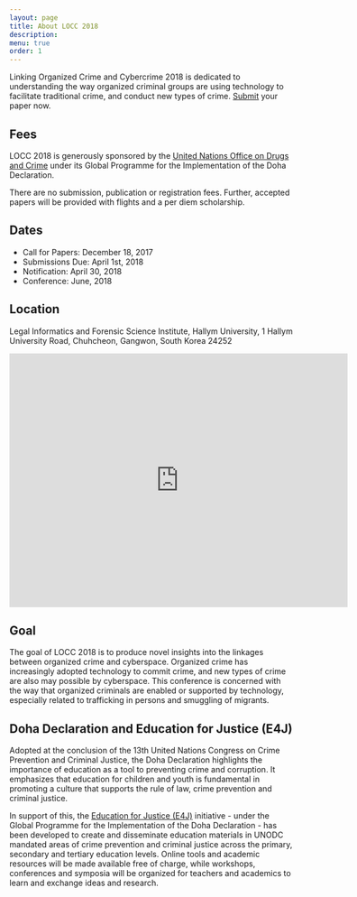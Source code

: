```yaml
---
layout: page
title: About LOCC 2018
description:
menu: true
order: 1
---
```

Linking Organized Crime and Cybercrime 2018 is dedicated to understanding the way organized criminal groups are using technology to facilitate traditional crime, and conduct new types of crime. [Submit](https://locc.dfir.science/pSubmit/) your paper now.

## Fees
LOCC 2018 is generously sponsored by the [United Nations Office on Drugs and Crime](https://unodc.org)
under its Global Programme for the Implementation of the Doha Declaration.

There are no submission, publication or registration fees. Further, accepted papers
will be provided with flights and a per diem scholarship.

## Dates
* Call for Papers: December 18, 2017
* Submissions Due: April 1st, 2018
* Notification: April 30, 2018
* Conference: June, 2018

## Location
Legal Informatics and Forensic Science Institute, Hallym University,
1 Hallym University Road, Chuhcheon, Gangwon, South Korea 24252

<iframe src="https://www.google.com/maps/embed?pb=!1m18!1m12!1m3!1d3148.891108137987!2d127.73557815134826!3d37.8862291796398!2m3!1f0!2f0!3f0!3m2!1i1024!2i768!4f13.1!3m3!1m2!1s0x3562e5e939c43ac7%3A0x2419c3aa2130905c!2sHallym+University!5e0!3m2!1sen!2skr!4v1512983018581" width="600" height="450" frameborder="0" style="border:0" allowfullscreen></iframe>

## Goal
The goal of LOCC 2018 is to produce novel insights into the linkages between organized crime and cyberspace. Organized crime has increasingly adopted technology to commit crime, and new types of crime are also may possible by cyberspace. This conference is concerned with the way that organized criminals are enabled or supported by technology, especially related to trafficking in persons and smuggling of migrants.

## Doha Declaration and Education for Justice (E4J)
Adopted at the conclusion of the 13th United Nations Congress on Crime Prevention and Criminal Justice, the Doha Declaration highlights the importance of education as a tool to preventing crime and corruption. It emphasizes that education for children and youth is fundamental in promoting a culture that supports the rule of law, crime prevention and criminal justice.

In support of this, the [Education for Justice (E4J)](http://www.unodc.org/dohadeclaration/en/topics/education-for-justice.html) initiative - under the Global Programme for the Implementation of the Doha Declaration - has been developed to create and disseminate education materials in UNODC mandated areas of crime prevention and criminal justice across the primary, secondary and tertiary education levels. Online tools and academic resources will be made available free of charge, while workshops, conferences and symposia will be organized for teachers and academics to learn and exchange ideas and research.
